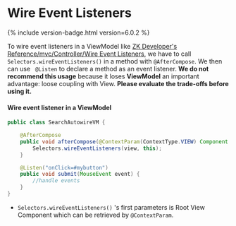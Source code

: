 # Wire Event Listeners

{% include version-badge.html version=6.0.2 %}

To wire event listeners in a ViewModel like [ZK Developer's Reference/mvc/Controller/Wire Event Listeners]({{site.baseurl}}/zk_dev_ref/mvc/wire_event_listeners), we have to call ` Selectors.wireEventListeners() ` in a method with `@AfterCompose`. We then can use ` @Listen` to declare a method as an event listener. **We do not recommend this usage** because it loses <b>ViewModel</b> an important advantage: loose coupling with View. **Please evaluate the trade-offs before using it.**

#### Wire event listener in a ViewModel
```java
public class SearchAutowireVM {

    @AfterCompose
    public void afterCompose(@ContextParam(ContextType.VIEW) Component view) {
        Selectors.wireEventListeners(view, this);
    }

    @Listen("onClick=#mybutton")
    public void submit(MouseEvent event) {
        //handle events
    }
}
```

-  `Selectors.wireEventListeners()` 's first parameters is Root View Component which can be retrieved by `@ContextParam`.
